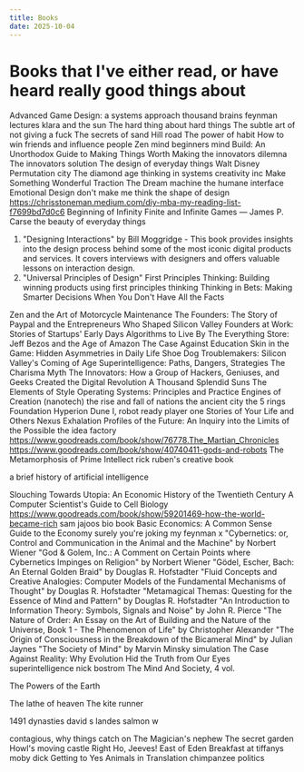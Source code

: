```yaml
---
title: Books
date: 2025-10-04
---
```


# Books that I've either read, or have heard really good things about

Advanced Game Design: a systems approach
thousand brains
feynman lectures
klara and the sun
The hard thing about hard things
The subtle art of not giving a fuck
The secrets of sand Hill road
The power of habit
How to win friends and influence people
Zen mind beginners mind
Build: An Unorthodox Guide to Making Things Worth Making
the innovators dilemna
The innovators solution
The design of everyday things
Walt Disney
Permutation city
The diamond age
thinking in systems
creativity inc
Make Something Wonderful
Traction
The Dream machine
the humane interface
Emotional Design 
don't make me think
the shape of design
https://chrisstoneman.medium.com/diy-mba-my-reading-list-f7699bd7d0c6
Beginning of Infinity
Finite and Infinite Games — James P. Carse
the beauty of everyday things
1. "Designing Interactions" by Bill Moggridge - This book provides insights into the design process behind some of the most iconic digital products and services. It covers interviews with designers and offers valuable lessons on interaction design.
2. "Universal Principles of Design"
First Principles Thinking: Building winning products using first principles thinking
Thinking in Bets: Making Smarter Decisions When You Don't Have All the Facts



Zen and the Art of Motorcycle Maintenance
The Founders: The Story of Paypal and the Entrepreneurs Who Shaped Silicon Valley
Founders at Work: Stories of Startups' Early Days
Algorithms to Live By
The Everything Store: Jeff Bezos and the Age of Amazon
The Case Against Education
Skin in the Game: Hidden Asymmetries in Daily Life
Shoe Dog
Troublemakers: Silicon Valley's Coming of Age
Superintelligence: Paths, Dangers, Strategies
The Charisma Myth
The Innovators: How a Group of Hackers, Geniuses, and Geeks Created the Digital Revolution
A Thousand Splendid Suns 
The Elements of Style
Operating Systems: Principles and Practice
Engines of Creation (nanotech)
the rise and fall of nations
the ancient city
the 5 rings
Foundation
Hyperion
Dune
I, robot
ready player one
Stories of Your Life and Others
Nexus
Exhalation
Profiles of the Future: An Inquiry into the Limits of the Possible
the idea factory
https://www.goodreads.com/book/show/76778.The_Martian_Chronicles
https://www.goodreads.com/book/show/40740411-gods-and-robots
The Metamorphosis of Prime Intellect
rick ruben's creative book

a brief history of artificial intelligence

Slouching Towards Utopia: An Economic History of the Twentieth Century
A Computer Scientist's Guide to Cell Biology
https://www.goodreads.com/book/show/59201469-how-the-world-became-rich
sam jajoos bio book
Basic Economics: A Common Sense Guide to the Economy
surely you're joking my feynman
x
"Cybernetics: or, Control and Communication in the Animal and the Machine" by Norbert Wiener
"God & Golem, Inc.: A Comment on Certain Points where Cybernetics Impinges on Religion" by Norbert Wiener
"Gödel, Escher, Bach: An Eternal Golden Braid" by Douglas R. Hofstadter
"Fluid Concepts and Creative Analogies: Computer Models of the Fundamental Mechanisms of Thought" by Douglas R. Hofstadter
"Metamagical Themas: Questing for the Essence of Mind and Pattern" by Douglas R. Hofstadter
"An Introduction to Information Theory: Symbols, Signals and Noise" by John R. Pierce
"The Nature of Order: An Essay on the Art of Building and the Nature of the Universe, Book 1 - The Phenomenon of Life" by Christopher Alexander
"The Origin of Consciousness in the Breakdown of the Bicameral Mind" by Julian Jaynes
"The Society of Mind" by Marvin Minsky
simulation
The Case Against Reality: Why Evolution Hid the Truth from Our Eyes
superintelligence nick bostrom
The Mind And Society, 4 vol.


The Powers of the Earth



The lathe of heaven
The kite runner

1491
dynasties david s landes
salmon w

contagious, why things catch on
The Magician's nephew
The secret garden
Howl's moving castle
Right Ho, Jeeves!
East of Eden
Breakfast at tiffanys
moby dick
Getting to Yes
Animals in Translation
chimpanzee politics